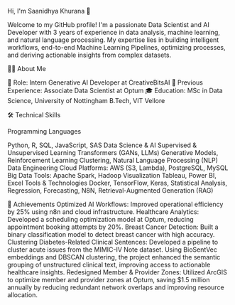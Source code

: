 Hi, I'm Saanidhya Khurana 👋

Welcome to my GitHub profile! I'm a passionate Data Scientist and AI Developer with  3 years of experience in data analysis, machine learning, and natural language processing. My expertise lies in building intelligent workflows, end-to-end Machine Learning Pipelines, optimizing processes, and deriving actionable insights from complex datasets.

👩‍💻 About Me

🌟 Role: Intern Generative AI Developer at CreativeBitsAI
🏢 Previous Experience: Associate Data Scientist at Optum
🎓 Education:
MSc in Data Science, University of Nottingham
B.Tech, VIT Vellore

🛠️ Technical Skills

Programming Languages

Python, R, SQL, JavaScript, SAS
Data Science & AI
Supervised & Unsupervised Learning
Transformers (GANs, LLMs)
Generative Models, Reinforcement Learning
Clustering, Natural Language Processing (NLP)
Data Engineering
Cloud Platforms: AWS (S3, Lambda), PostgreSQL, MySQL
Big Data Tools: Apache Spark, Hadoop
Visualization
Tableau, Power BI, Excel
Tools & Technologies
Docker, TensorFlow, Keras, Statistical Analysis, Regression, Forecasting, N8N, Retrieval-Augmented Generation (RAG)

🌟 Achievements
Optimized AI Workflows: Improved operational efficiency by 25% using n8n and cloud infrastructure.
Healthcare Analytics: Developed a scheduling optimization model at Optum, reducing appointment booking attempts by 20%.
Breast Cancer Detection: Built a binary classification model to detect breast cancer with high accuracy.
Clustering Diabetes-Related Clinical Sentences: Developed a pipeline to cluster acute issues from the MIMIC-IV Note dataset. Using BioSentVec embeddings and DBSCAN clustering, the project enhanced the semantic grouping of unstructured clinical text, improving access to actionable healthcare insights.
Redesigned Member & Provider Zones: Utilized ArcGIS to optimize member and provider zones at Optum, saving $1.5 million annually by reducing redundant network overlaps and improving resource allocation.


